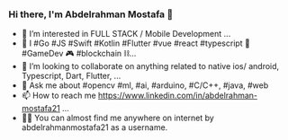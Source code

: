 ### Hi there, I'm Abdelrahman Mostafa 👋
- 👀 I’m interested in FULL STACK / Mobile Development  ...
- 🌱 I #Go #JS #Swift #Kotlin #Flutter #vue #react #typescript 📱 #GameDev 🎮 #blockchain ⛓️...
- 👯 I’m looking to collaborate on anything related to native ios/ android, Typescript, Dart, Flutter, ...
- 💬 Ask me about #opencv #ml, #ai, #arduino, #C/C++, #java, #web
- 📫 How to reach me https://www.linkedin.com/in/abdelrahman-mostafa21 ...
- 🕵️‍♂️ You can almost find me anywhere on internet by abdelrahmanmostafa21 as a username.


<!---
abdelrahmanmostafa21/abdelrahmanmostafa21 is a ✨ special ✨ repository because its `README.md` (this file) appears on your GitHub profile.
You can click the Preview link to take a look at your changes.
--->
